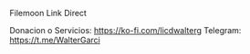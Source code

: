 Filemoon Link Direct

Donacion o Servicios: https://ko-fi.com/licdwalterg 
Telegram: https://t.me/WalterGarci
